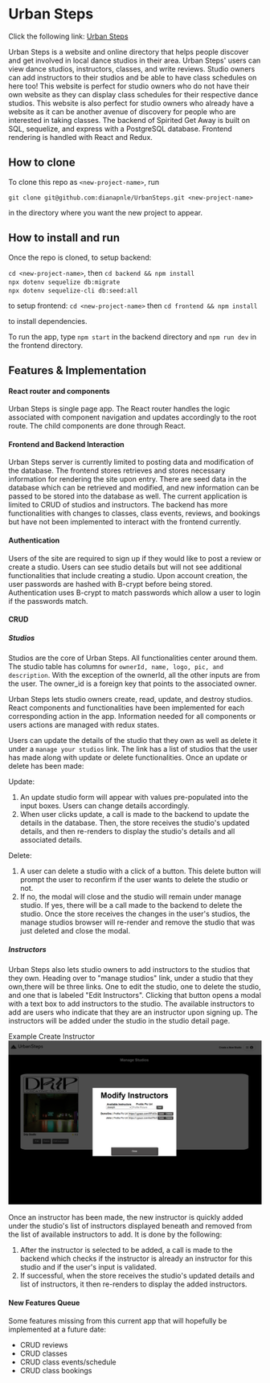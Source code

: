 # Urban Steps

Click the following link: [Urban Steps](https://urbansteps.onrender.com/)

Urban Steps is a website and online directory that helps people discover and get involved in local dance studios in their area. Urban Steps' users can view dance studios, instructors, classes, and write reviews. Studio owners can add instructors to their studios and be able to have class schedules on here too! This website is perfect for studio owners who do not have their own website as they can display class schedules for their respective dance studios. This website is also perfect for studio owners who already have a website as it can be another avenue of discovery for people who are interested in taking classes. The backend of Spirited Get Away is built on SQL, sequelize, and express with a PostgreSQL database. Frontend rendering is handled with React and Redux.

## How to clone

To clone this repo as `<new-project-name>`, run

```shell
git clone git@github.com:dianapnle/UrbanSteps.git <new-project-name>
```

in the directory where you want the new project to appear.

## How to install and run

Once the repo is cloned, to setup backend:

`cd <new-project-name>`, then `cd backend && npm install` \
`npx dotenv sequelize db:migrate`\
`npx dotenv sequelize-cli db:seed:all`

to setup frontend:
`cd <new-project-name>` then `cd frontend && npm install`

to install
dependencies.

To run the app, type `npm start` in the backend directory and `npm run dev` in the frontend directory.

## Features & Implementation

#### React router and components

Urban Steps is single page app. The React router handles the logic associated with component navigation and updates accordingly to the root route. The child components are done through React.

#### Frontend and Backend Interaction

Urban Steps server is currently limited to posting data and modification of the database. The frontend stores retrieves and stores necessary information for rendering the site upon entry. There are seed data in the database which can be retrieved and modified, and new information can be passed to be stored into the database as well. The current application is limited to CRUD of studios and instructors. The backend has more functionalities with changes to classes, class events, reviews, and bookings but have not been implemented to interact with the frontend currently.

#### Authentication

Users of the site are required to sign up if they would like to post a review or create a studio. Users can see studio details but will not see additional functionalities that include creating a studio. Upon account creation, the user passwords are hashed with B-crypt before being stored. Authentication uses B-crypt to match passwords which allow a user to login if the passwords match.

#### CRUD

##### Studios

Studios are the core of Urban Steps. All functionalities center around them. The studio table has columns for `ownerId, name, logo, pic, and description`. With the exception of the ownerId, all the other inputs are from the user. The owner_id is a foreign key that points to the associated owner.


Urban Steps lets studio owners create, read, update, and destroy studios. React components and functionalities have been implemented for each corresponding action in the app. Information needed for all components or users actions are managed with redux states.

Users can update the details of the studio that they own as well as delete it under a `manage your studios` link. The link has a list of studios that the user has made along with update or delete functionalities. Once an update or delete has been made:

Update:
1. An update studio form will appear with values pre-populated into the input boxes. Users can change details accordingly.
2. When user clicks update, a call is made to the backend to update the details in the database. Then, the store receives the studio's updated details, and then re-renders to display the studio's details and all associated details.

Delete:
1. A user can delete a studio with a click of a button. This delete button will prompt the user to reconfirm if the user wants to delete the studio or not.
2. If no, the modal will close and the studio will remain under manage studio. If yes, there will be a call made to the backend to delete the studio. Once the store receives the changes in the user's studios, the manage studios browser will re-render and remove the studio that was just deleted and close the modal.

##### Instructors

Urban Steps also lets studio owners to add instructors to the studios that they own. Heading over to "manage studios" link, under a studio that they own,there will be three links. One to edit the studio, one to delete the studio, and one that is labeled "Edit Instructors". Clicking that button opens a modal with a text box to add instructors to the studio. The available instructors to add are users who indicate that they are an instructor upon signing up. The instructors will be added under the studio in the studio detail page.

Example Create Instructor
<img src="frontend/images/createinstructors.png" />

Once an instructor has been made, the new instructor is quickly added under the studio's list of instructors displayed beneath and removed from the list of available instructors to add. It is done by the following:

1. After the instructor is selected to be added, a call is made to the backend which checks if the instructor is already an instructor for this studio and if the user's input is validated.
2. If successful, when the store receives the studio's updated details and list of instructors, it then re-renders to display the added instructors.

#### New Features Queue

Some features missing from this current app that will hopefully be implemented at a future date:

- CRUD reviews
- CRUD classes
- CRUD class events/schedule
- CRUD class bookings
